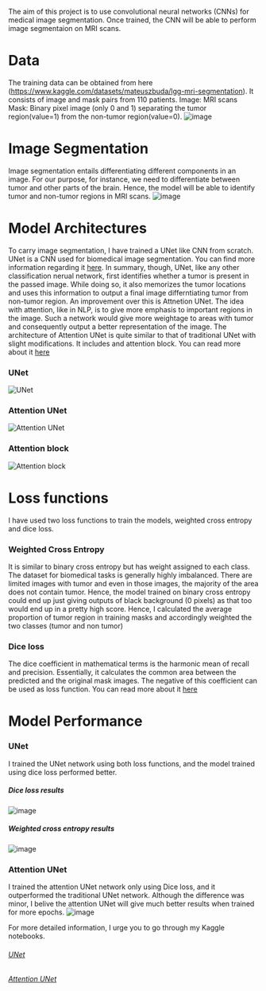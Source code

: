 The aim of this project is to use convolutional neural networks (CNNs) for medical image segmentation. Once trained, the CNN will be able to perform image segmentaion 
on MRI scans.

# Data
The training data can be obtained from here (https://www.kaggle.com/datasets/mateuszbuda/lgg-mri-segmentation). It consists of image and mask pairs from 110 patients. Image: MRI scans Mask: Binary pixel image (only 0 and 1) separating the tumor region(value=1) from the non-tumor region(value=0).
![image](https://user-images.githubusercontent.com/98767932/161374388-7499b71a-7373-4149-8a02-4be9c18f217b.png)



# Image Segmentation
Image segmentation entails differentiating different components in an image. For our purpose, for instance, we need to differentiate between tumor and other parts of
the brain. Hence, the model will be able to identify tumor and non-tumor regions in MRI scans.
![image](https://user-images.githubusercontent.com/98767932/161025979-5ffd3ddf-56fe-4898-bc7a-e0dddfdb5da8.png)

# Model Architectures
To carry image segmentation, I have trained a UNet like CNN from scratch. UNet is a CNN used for biomedical image segmentation. You can find more information regarding it [here](https://arxiv.org/abs/1505.04597). In summary, though, UNet, like any other classification nerual network, first identifies whether a tumor is present in the passed image. While doing so, it also memorizes the tumor locations and uses this information to output a final image differntiating tumor from non-tumor region. An improvement over this is Attnetion UNet. The idea with attention, like in NLP, is to give more emphasis to important regions in the image. Such a network would give more weightage to areas with tumor and consequently output a better representation of the image. The architecture of Attention UNet is quite similar to that of traditional UNet with slight modifications. It includes and attention block. You can read more about it [here](https://arxiv.org/abs/1804.03999)
### UNet
![UNet](https://user-images.githubusercontent.com/98767932/161028294-9be7fd3d-7767-4649-ab97-aeb94c8b1b03.png)
### Attention UNet
![Attention UNet](https://user-images.githubusercontent.com/98767932/161028449-b25db755-50d1-43e7-ae6f-4ff9a2d86f43.png)
### Attention block
![Attention block](https://user-images.githubusercontent.com/98767932/161028491-3fb670d8-46ec-4585-8096-02c908a0b0cc.png)

# Loss functions
I have used two loss functions to train the models, weighted cross entropy and dice loss.
### Weighted Cross Entropy
It is similar to binary cross entropy but has weight assigned to each class. The dataset for biomedical tasks is generally highly imbalanced. There are limited images with tumor and even in those images, the majority of the area does not contain tumor. Hence, the model trained on binary cross entropy could end up just giving outputs of black background (0 pixels) as that too would end up in a pretty high score. Hence, I calculated the average proportion of tumor region in training masks and accordingly weighted the two classes (tumor and non tumor)

### Dice loss
The dice coefficient in mathematical terms is the harmonic mean of recall and precision. Essentially, it calculates the common area between the predicted and the original mask images. The negative of this coefficient can be used as loss function. You can read more about it [here](https://www.jeremyjordan.me/semantic-segmentation/#loss)

# Model Performance

### UNet
I trained the UNet network using both loss functions, and the model trained using dice loss performed better.
##### Dice loss results
![image](https://user-images.githubusercontent.com/98767932/161030810-5f6ff91e-deea-4cfb-a3f0-08e7e039a5ff.png)
##### Weighted cross entropy results
![image](https://user-images.githubusercontent.com/98767932/161030921-af93b4e2-17e2-46d7-b32b-1ed60e40ac7e.png)

### Attention UNet
I trained the attention UNet network only using Dice loss, and it outperformed the traditional UNet network. Although the difference was minor, I belive the attention UNet will give much better results when trained for more epochs.
![image](https://user-images.githubusercontent.com/98767932/161031237-9421f52b-7cf5-4271-a0ff-8bb23f017825.png)

For more detailed information, I urge you to go through my Kaggle notebooks.

###### [UNet](https://www.kaggle.com/code/shashank069/brainmri-image-segmentation-attentionunet/notebook?scriptVersionId=91727533)
###### [Attention UNet](https://www.kaggle.com/code/shashank069/brainmri-image-segmentation-attentionunet/notebook?scriptVersionId=91727533)





